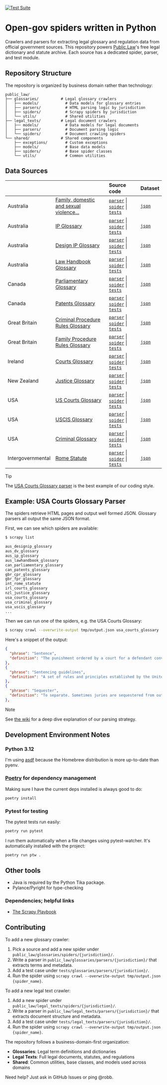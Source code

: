 [![Test Suite](https://github.com/public-law/open-gov-crawlers/actions/workflows/python-app.yml/badge.svg)](https://github.com/public-law/open-gov-crawlers/actions/workflows/python-app.yml)


# Open-gov spiders written in Python

Crawlers and parsers for extracting legal glossary and regulation data from official government sources. This repository powers 
[Public.Law](https://www.public.law)'s free legal dictionary and statute archive. Each source has a dedicated spider, parser, and test module.

## Repository Structure

The repository is organized by business domain rather than technology:

```
public_law/
├── glossaries/          # Legal glossary crawlers
│   ├── models/            # Data models for glossary entries
│   ├── parsers/           # HTML parsing logic by jurisdiction
│   ├── spiders/           # Scrapy spiders by jurisdiction
│   └── utils/             # Shared utilities
├── legal_texts/         # Legal document crawlers
│   ├── models/            # Data models for legal documents
│   ├── parsers/           # Document parsing logic
│   └── spiders/           # Document crawling spiders
└── shared/              # Shared components
    ├── exceptions/        # Custom exceptions
    ├── models/            # Base data models
    ├── spiders/           # Base spider classes
    └── utils/             # Common utilities
```

## Data Sources

|                   |                                                                                                                                                                   | Source code                                                                                                                                                                                                                                                                                                                                                                                                        | Dataset                                                                                                     |
| ----------------- | ----------------------------------------------------------------------------------------------------------------------------------------------------------------- | :----------------------------------------------------------------------------------------------------------------------------------------------------------------------------------------------------------------------------------------------------------------------------------------------------------------------------------------------------------------------------------------------------------------- | :---------------------------------------------------------------------------------------------------------- |
| Australia         | [Family, domestic and sexual violence...](https://www.public.law/dictionary/sources/aihw.gov.au__reports-data_behaviours-risk-factors_domestic-violence_glossary) | [`parser`](https://github.com/public-law/open-gov-crawlers/blob/master/public_law/glossaries/parsers/aus/dv_glossary.py) \|  [`spider`](https://github.com/public-law/open-gov-crawlers/blob/master/public_law/glossaries/spiders/aus/dv_glossary.py) \|  [`tests`](https://github.com/public-law/open-gov-crawlers/blob/master/tests/glossaries/parsers/aus/test_dv_glossary.py)                                  | [`json`](https://github.com/public-law/datasets/blob/master/Australia/dv-glossary.json)                     |
| Australia         | [IP Glossary](https://www.public.law/dictionary/sources/ipaustralia.gov.au__tools-resources_ip-glossary)                                                          | [`parser`](https://github.com/public-law/open-gov-crawlers/blob/master/public_law/glossaries/parsers/aus/ip_glossary.py) \|  [`spider`](https://github.com/public-law/open-gov-crawlers/blob/master/public_law/glossaries/spiders/aus/ip_glossary.py) \|  [`tests`](https://github.com/public-law/open-gov-crawlers/blob/master/tests/glossaries/parsers/aus/test_ip_glossary.py)                                  | [`json`](https://github.com/public-law/datasets/blob/master/Australia/ip-glossary.json)                     |
| Australia         | [Design IP Glossary](https://www.public.law/dictionary/sources/ipaustralia.gov.au__design_glossary)                                                               | [`parser`](https://github.com/public-law/open-gov-crawlers/blob/master/public_law/glossaries/parsers/aus/designip_glossary.py) \|  [`spider`](https://github.com/public-law/open-gov-crawlers/blob/master/public_law/glossaries/spiders/aus/designip_glossary.py) \|  [`tests`](https://github.com/public-law/open-gov-crawlers/blob/master/tests/glossaries/parsers/aus/test_designip_glossary.py)                | [`json`](https://github.com/public-law/datasets/blob/master/Australia/designip-glossary.json)               |
| Australia         | [Law Handbook Glossary](https://www.public.law/dictionary/sources/lawhandbook.sa.gov.au__go01)                                                                    | [`parser`](https://github.com/public-law/open-gov-crawlers/blob/master/public_law/glossaries/parsers/aus/lawhandbook_glossary.py) \|  [`spider`](https://github.com/public-law/open-gov-crawlers/blob/master/public_law/glossaries/spiders/aus/lawhandbook_glossary.py) \|  [`tests`](https://github.com/public-law/open-gov-crawlers/blob/master/tests/glossaries/parsers/aus/test_lawhandbook_glossary.py)       | [`json`](https://github.com/public-law/datasets/blob/master/Australia/lawhandbook-glossary.json)            |
| Canada            | [Parliamentary Glossary](https://www.public.law/dictionary/sources/lop.parl.ca__About_Parliament_Education_glossary-intermediate-students-e)                      | [`parser`](https://github.com/public-law/open-gov-crawlers/blob/master/public_law/glossaries/parsers/can/parliamentary_glossary.py) \|  [`spider`](https://github.com/public-law/open-gov-crawlers/blob/master/public_law/glossaries/spiders/can/parliamentary_glossary.py) \|  [`tests`](https://github.com/public-law/open-gov-crawlers/blob/master/tests/glossaries/parsers/can/test_parliamentary_glossary.py) | [`json`](https://github.com/public-law/datasets/blob/master/Canada/parliamentary-glossary.json)             |
| Canada            | [Patents Glossary](https://www.public.law/dictionary/sources/ised-isde.canada.ca__patents_glossary)                                                               | [`parser`](https://github.com/public-law/open-gov-crawlers/blob/master/public_law/glossaries/parsers/can/patents_glossary.py) \|  [`spider`](https://github.com/public-law/open-gov-crawlers/blob/master/public_law/glossaries/spiders/can/patents_glossary.py) \|  [`tests`](https://github.com/public-law/open-gov-crawlers/blob/master/tests/glossaries/parsers/can/test_patents_glossary.py)                   | [`json`](https://github.com/public-law/datasets/blob/master/Canada/patents-glossary.json)                   |
| Great Britain     | [Criminal Procedure Rules Glossary](https://www.public.law/dictionary/sources/legislation.gov.uk__uksi_2020_759_part_Glossary)                                    | [`parser`](https://github.com/public-law/open-gov-crawlers/blob/master/public_law/glossaries/parsers/gbr/cpr_glossary.py) \|  [`spider`](https://github.com/public-law/open-gov-crawlers/blob/master/public_law/glossaries/spiders/gbr/cpr_glossary.py) \|  [`tests`](https://github.com/public-law/open-gov-crawlers/blob/master/tests/glossaries/parsers/gbr/test_cpr_glossary.py)                               | [`json`](https://github.com/public-law/datasets/blob/master/GreatBritain/cpr-glossary.json)                 |
| Great Britain     | [Family Procedure Rules Glossary](https://www.public.law/dictionary/sources/justice.gov.uk__courts_procedure-rules_family_backmatter_fpr_glossary)                | [`parser`](https://github.com/public-law/open-gov-crawlers/blob/master/public_law/glossaries/parsers/gbr/fpr_glossary.py) \|  [`spider`](https://github.com/public-law/open-gov-crawlers/blob/master/public_law/glossaries/spiders/gbr/fpr_glossary.py) \|  [`tests`](https://github.com/public-law/open-gov-crawlers/blob/master/tests/glossaries/parsers/gbr/test_fpr_glossary.py)                               | [`json`](https://github.com/public-law/datasets/blob/master/GreatBritain/fpr-glossary.json)                 |
| Ireland           | [Courts Glossary](https://www.public.law/dictionary/sources/courts.ie__glossary)                                                                                  | [`parser`](https://github.com/public-law/open-gov-crawlers/blob/master/public_law/glossaries/parsers/irl/courts_glossary.py) \|  [`spider`](https://github.com/public-law/open-gov-crawlers/blob/master/public_law/glossaries/spiders/irl/courts_glossary.py) \|  [`tests`](https://github.com/public-law/open-gov-crawlers/blob/master/tests/glossaries/parsers/irl/test_courts_glossary.py)                      | [`json`](https://github.com/public-law/datasets/blob/master/Ireland/courts-glossary.json)                   |
| New Zealand       | [Justice Glossary](https://www.public.law/dictionary/sources/justice.govt.nz__about_glossary)                                                                     | [`parser`](https://github.com/public-law/open-gov-crawlers/blob/master/public_law/glossaries/parsers/nzl/justice_glossary.py) \|  [`spider`](https://github.com/public-law/open-gov-crawlers/blob/master/public_law/glossaries/spiders/nzl/justice_glossary.py) \|  [`tests`](https://github.com/public-law/open-gov-crawlers/blob/master/tests/glossaries/parsers/nzl/test_justice_glossary.py)                   | [`json`](https://github.com/public-law/datasets/blob/master/NewZealand/justice-glossary.json)               |
| USA               | [US Courts Glossary](https://www.public.law/dictionary/sources/uscourts.gov__glossary)                                                                            | [`parser`](https://github.com/public-law/open-gov-crawlers/blob/master/public_law/glossaries/parsers/usa/courts_glossary.py) \|  [`spider`](https://github.com/public-law/open-gov-crawlers/blob/master/public_law/glossaries/spiders/usa/courts_glossary.py) \|  [`tests`](https://github.com/public-law/open-gov-crawlers/blob/master/tests/glossaries/parsers/usa/test_courts_glossary.py)                      | [`json`](https://github.com/public-law/datasets/blob/master/UnitedStates/us-courts-glossary.json)           |
| USA               | [USCIS Glossary](https://www.public.law/dictionary/sources/uscis.gov__tools_glossary)                                                                             | [`parser`](https://github.com/public-law/open-gov-crawlers/blob/master/public_law/glossaries/parsers/usa/uscis_glossary.py) \|  [`spider`](https://github.com/public-law/open-gov-crawlers/blob/master/public_law/glossaries/spiders/usa/uscis_glossary.py) \|  [`tests`](https://github.com/public-law/open-gov-crawlers/blob/master/tests/glossaries/parsers/usa/test_uscis_glossary.py)                         | [`json`](https://github.com/public-law/datasets/blob/master/UnitedStates/uscis-glossary.json)               |
| USA               | [Criminal Glossary](https://www.public.law/dictionary/sources/sdcourt.ca.gov__sdcourt_criminal2_criminalglossary)                                                 | [`parser`](https://github.com/public-law/open-gov-crawlers/blob/master/public_law/glossaries/parsers/usa/ca_criminal_glossary.py) \|  [`spider`](https://github.com/public-law/open-gov-crawlers/blob/master/public_law/glossaries/spiders/usa/ca_criminal_glossary.py) \|  [`tests`](https://github.com/public-law/open-gov-crawlers/blob/master/tests/glossaries/parsers/usa/test_ca_criminal_glossary.py)       | [`json`](https://github.com/public-law/datasets/blob/master/UnitedStates/criminal-glossary.json)            |
| Intergovernmental | [Rome Statute](https://world.public.law/rome_statute)                                                                                                             | [`parser`](https://github.com/public-law/open-gov-crawlers/blob/master/public_law/legal_texts/parsers/int/rome_statute.py) \|  [`spider`](https://github.com/public-law/open-gov-crawlers/blob/master/public_law/legal_texts/spiders/int/rome_statute.py) \|  [`tests`](https://github.com/public-law/open-gov-crawlers/blob/master/tests/legal_texts/parsers/int/test_rome_statute.py)                            | [`json`](https://github.com/public-law/datasets/blob/master/Intergovernmental/RomeStatute/RomeStatute.json) |


> [!TIP]
> The [USA Courts Glossary parser](https://github.com/public-law/open-gov-crawlers/blob/master/public_law/glossaries/parsers/usa/courts_glossary.py)
> is the best example of our coding style.


## Example: USA Courts Glossary Parser
The spiders retrieve HTML pages and output well formed JSON. Glossary parsers
all output the same JSON format.

First, we can see which spiders are available:

```bash
$ scrapy list

aus_designip_glossary
aus_dv_glossary
aus_ip_glossary
aus_lawhandbook_glossary
can_parliamentary_glossary
can_patents_glossary
gbr_cpr_glossary
gbr_fpr_glossary
int_rome_statute
irl_courts_glossary
nzl_justice_glossary
usa_courts_glossary
usa_criminal_glossary
usa_uscis_glossary
...
```

Then we can run one of the spiders, e.g. the USA Courts Glossary:

```bash
$ scrapy crawl --overwrite-output tmp/output.json usa_courts_glossary
```

Here's a snippet of the output:

```json
{
  "phrase": "Sentence",
  "definition": "The punishment ordered by a court for a defendant convicted of a crime."
},
{
  "phrase": "Sentencing guidelines",
  "definition": "A set of rules and principles established by the United States Sentencing Commission that trial judges use to determine the sentence for a convicted defendant."
},
{
  "phrase": "Sequester",
  "definition": "To separate. Sometimes juries are sequestered from outside influences during their deliberations."
},
```

> [!NOTE]
> See [the wiki](https://github.com/public-law/open-gov-crawlers/wiki) for a deep dive explanation
> of our parsing strategy. 


Development Environment Notes
-----------------------------

### Python 3.12

I'm using [asdf](https://asdf-vm.com/#/) because the Homebrew distribution
is more up-to-date than pyenv.


### [Poetry](https://python-poetry.org/) for dependency management

Making sure I have the current deps installed is always good to do:

```bash
poetry install
```

### Pytest for testing

The pytest tests run easily:

```bash
poetry run pytest
```

I run them automatically when a file changes using pytest-watcher.
It's automatically installed with the project:

```bash
poetry run ptw .
```

## Other tools

* Java is required by the Python Tika package.
* Pylance/Pyright for type-checking


### Dependencies; helpful links

* [The Scrapy Playbook](https://thepythonscrapyplaybook.com)

## Contributing

To add a new glossary crawler:

1. Pick a source and add a new spider under `public_law/glossaries/spiders/{jurisdiction}/`.
2. Write a parser in `public_law/glossaries/parsers/{jurisdiction}/` that extracts terms and metadata.
3. Add a test case under `tests/glossaries/parsers/{jurisdiction}/`.
4. Run the spider using `scrapy crawl --overwrite-output tmp/output.json {spider_name}`.

To add a new legal text crawler:

1. Add a new spider under `public_law/legal_texts/spiders/{jurisdiction}/`.
2. Write a parser in `public_law/legal_texts/parsers/{jurisdiction}/` that extracts document structure and metadata.
3. Add a test case under `tests/legal_texts/parsers/{jurisdiction}/`.
4. Run the spider using `scrapy crawl --overwrite-output tmp/output.json {spider_name}`.

The repository follows a business-domain-first organization:
- **Glossaries**: Legal term definitions and dictionaries
- **Legal Texts**: Full legal documents, statutes, and regulations
- **Shared**: Common utilities, base classes, and models used across domains

Need help? Just ask in GitHub Issues or ping @robb.
